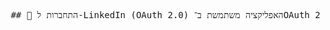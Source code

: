<pre lang="markdown"> ## 🔗 התחברות ל-LinkedIn (OAuth 2.0) האפליקציה משתמשת ב־OAuth 2.0 כדי לאפשר למשתמשים להתחבר דרך LinkedIn ולהעניק הרשאות גישה לפרופיל שלהם. ### שלבי תהליך האימות 1. **רישום אפליקציה בלינקדאין** יש לפתוח אפליקציה דרך LinkedIn Developer Portal ולקבל: - `Client ID` - `Client Secret` - הגדרת `Redirect URI` – כתובת חזרה אליה LinkedIn תשלח את המשתמש לאחר התחברות מוצלחת. 2. **שליחת המשתמש להתחברות** נשלח את המשתמש לכתובת ההתחברות של לינקדאין: ``` https://www.linkedin.com/oauth/v2/authorization?response_type=code &client_id=YOUR_CLIENT_ID &redirect_uri=YOUR_REDIRECT_URI &scope=r_liteprofile%20r_emailaddress ``` 3. **אישור גישה על ידי המשתמש** המשתמש מאשר גישה לאפליקציה שלנו. אם האישור הצליח, לינקדאין תבצע הפנייה ל־Redirect URI עם קוד זמני: ``` https://yourapp.com/auth/linkedin/callback?code=abc123 ``` 4. **המרת הקוד ל־Access Token** שולחים בקשת `POST` לכתובת: ``` https://www.linkedin.com/oauth/v2/accessToken ``` עם הפרמטרים: ```x-www-form-urlencoded grant_type=authorization_code code=abc123 redirect_uri=YOUR_REDIRECT_URI client_id=YOUR_CLIENT_ID client_secret=YOUR_CLIENT_SECRET ``` התשובה תכיל: ```json { "access_token": "AQUx4...", "expires_in": 5184000 } ``` 5. **שליפת פרטי המשתמש** לאחר קבלת הטוקן ניתן לשלוף פרטי משתמש בסיסיים: ```http GET https://api.linkedin.com/v2/me Authorization: Bearer ACCESS_TOKEN ``` --- ### הערות חשובות - תוקף ה־Access Token הוא 60 יום. - ניתן להגדיר הרשאות נוספות לפי הצורך (כמו `r_emailaddress`, `w_member_social`, ועוד). - חובה להגן על הסודות (`Client Secret`) ולוודא שמבצע חילופי הטוקן מתבצע בצד השרת בלבד. </pre>